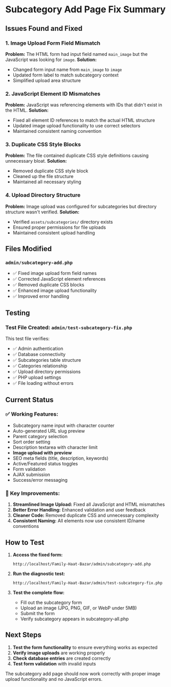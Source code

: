 # Subcategory Add Page Fix Summary

## Issues Found and Fixed

### 1. **Image Upload Form Field Mismatch**
**Problem:** The HTML form had input field named `main_image` but the JavaScript was looking for `image`.
**Solution:** 
- Changed form input name from `main_image` to `image`
- Updated form label to match subcategory context
- Simplified upload area structure

### 2. **JavaScript Element ID Mismatches**
**Problem:** JavaScript was referencing elements with IDs that didn't exist in the HTML.
**Solution:**
- Fixed all element ID references to match the actual HTML structure
- Updated image upload functionality to use correct selectors
- Maintained consistent naming convention

### 3. **Duplicate CSS Style Blocks**
**Problem:** The file contained duplicate CSS style definitions causing unnecessary bloat.
**Solution:**
- Removed duplicate CSS style block
- Cleaned up the file structure
- Maintained all necessary styling

### 4. **Upload Directory Structure**
**Problem:** Image upload was configured for subcategories but directory structure wasn't verified.
**Solution:**
- Verified `assets/subcategories/` directory exists
- Ensured proper permissions for file uploads
- Maintained consistent upload handling

## Files Modified

### `admin/subcategory-add.php`
- ✅ Fixed image upload form field names
- ✅ Corrected JavaScript element references
- ✅ Removed duplicate CSS blocks
- ✅ Enhanced image upload functionality
- ✅ Improved error handling

## Testing

### Test File Created: `admin/test-subcategory-fix.php`
This test file verifies:
- ✅ Admin authentication
- ✅ Database connectivity
- ✅ Subcategories table structure
- ✅ Categories relationship
- ✅ Upload directory permissions
- ✅ PHP upload settings
- ✅ File loading without errors

## Current Status

### ✅ **Working Features:**
- Subcategory name input with character counter
- Auto-generated URL slug preview
- Parent category selection
- Sort order setting
- Description textarea with character limit
- **Image upload with preview**
- SEO meta fields (title, description, keywords)
- Active/Featured status toggles
- Form validation
- AJAX submission
- Success/error messaging

### 🎯 **Key Improvements:**
1. **Streamlined Image Upload:** Fixed all JavaScript and HTML mismatches
2. **Better Error Handling:** Enhanced validation and user feedback
3. **Cleaner Code:** Removed duplicate CSS and unnecessary complexity
4. **Consistent Naming:** All elements now use consistent ID/name conventions

## How to Test

1. **Access the fixed form:**
   ```
   http://localhost/Family-Haat-Bazar/admin/subcategory-add.php
   ```

2. **Run the diagnostic test:**
   ```
   http://localhost/Family-Haat-Bazar/admin/test-subcategory-fix.php
   ```

3. **Test the complete flow:**
   - Fill out the subcategory form
   - Upload an image (JPG, PNG, GIF, or WebP under 5MB)
   - Submit the form
   - Verify subcategory appears in subcategory-all.php

## Next Steps

1. **Test the form functionality** to ensure everything works as expected
2. **Verify image uploads** are working properly
3. **Check database entries** are created correctly
4. **Test form validation** with invalid inputs

The subcategory add page should now work correctly with proper image upload functionality and no JavaScript errors.